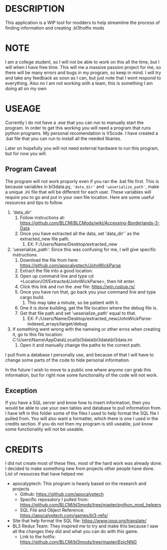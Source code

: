 # DESCRIPTION

This application is a WIP tool for modders to help streamline the process of finding information and creating .bl3hotfix mods

# NOTE

I am a college student, so I will not be able to work on this all the time, but I will when I have free time.
This will me a massive passion project for me, so there will be many errors and bugs in my program, so keep in mind.
I will try and take any feedback as soon as I can, but just note that I wont respond to everything. Also no I am not working with a team, this is something I am doing all on my own

# USEAGE

Currently I do not have a .exe that you can run to manually start the program.
In order to get this working you will need a program that runs python programs.
My personal recomendation is VScode. I have created a .bat file that you can run to install all the needed libaries.

Later on hopefully you will not need external hardware to run this program, but for now you will.

## Program Caveat

The program will not work proporly even if you ran the .bat file first. This is because variables in bl3data.py, `'data_dir'` and `'ueserialize_path'`, make a unique .ini file that will be different for each user. These variables will require you to go and put in your own file location. Here are some useful resources and tips to follow.

1. 'data_dir'
   1. Follow instructions at: https://github.com/BLCM/BLCMods/wiki/Accessing-Borderlands-3-Data
   2. Once you have extracted all the data, set 'data_dir'` as the extracted_new file path.
      1. EX: F:/Users/Name/Desktop/extracted_new
2. 'ueserialize_path': Since this was confusing for me, I will give specific instructions.
   1. Download the file from here: https://github.com/apocalyptech/JohnWickParse
   2. Extract the file into a good location.
   3. Open up command line and type cd <Location/Of/Extracted/JohnWickParse>, then hit enter.
   4. Click this link and run the .exe file: https://win.rustup.rs/
   5. Once you have run that, go back you your command line and type cargo build.
      1. This may take a minute, so be patient with it.
   6. One it is done building, get the file location where the debug file is.
   7. Get that file path and set 'ueserialize_path' equal to that.
      1. EX: F:/Users/Name/Desktop/extracted_new/JohnWickParse-indexed_arrays/target/debug
3. If something went wrong with the nameing or other erros when creating it, go to this file location: C:\Users\Name\AppData\Local\bl3data\bl3data\bl3data.ini
   1. Open it and manually change the paths to the correct path.

I pull from a database I personally use, and because of that I will have to change some parts of the code to hide personal information.

In the future I wish to move to a public one where anyone can grab this information, but for right now some functionality of the code will not work.

## Exception

If you have a SQL server and know how to insert information, then you would be able to use your own tables and database to pull information from.
I have left in this folder some of the files I used to help format the SQL file I pulled from. You will also want a formatter, which there is one
I used in the credits section. If you do not then my program is still useable, just know some functionality will not be useable.

# CREDITS

I did not create most of these files, most of the hard work was already done.
I decided to make something new from projects other people have done.
List of resources that have helped me:

- apocalyptech: This program is heavly based on the research and projects
  - Github: https://github.com/apocalyptech
  - Specific reposatory I pulled from: https://github.com/BLCM/bl3mods/tree/master/python_mod_helpers
  - SQL File and Object Reference: https://apocalyptech.com/games/bl3-refs/
- Site that help format the SQL file: https://www.jooq.org/translate/
- BL3 Redux Team: They inspired me to try and make this because I saw all the changes they did and what you can do with this game.
  - Link to the hotfix: https://github.com/BLCM/bl3mods/tree/master/EpicNNG
